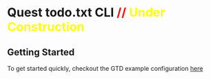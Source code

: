 # Quest todo.txt CLI <span style="color:red">// </span><span style="color:yellow">Under Construction</span>

## Getting Started

To get started quickly, checkout the GTD example configuration [here](https://github.com/Fabian-G/quest/examples/gtd/config.toml)
